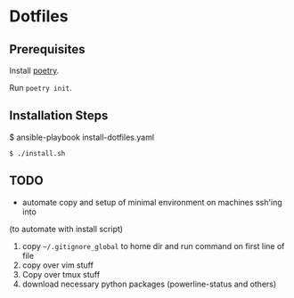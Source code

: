 # Dotfiles #

## Prerequisites

Install [poetry](https://python-poetry.org/docs/).

Run `poetry init`.

## Installation Steps ##

$ ansible-playbook install-dotfiles.yaml

`$ ./install.sh`

## TODO ##

* automate copy and setup of minimal environment on machines ssh'ing into

(to automate with install script)
1. copy `~/.gitignore_global` to home dir and run command on first line of file
2. copy over vim stuff
3. Copy over tmux stuff
4. download necessary python packages (powerline-status and others)

